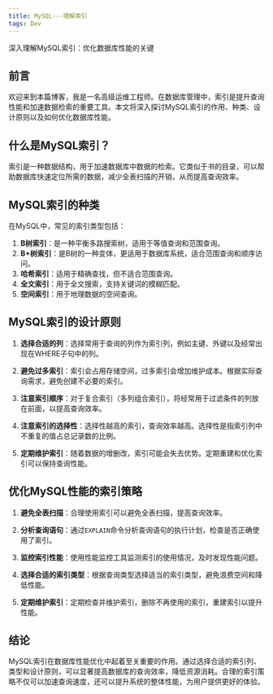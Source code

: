 ```yaml
---
title: MySQL---理解索引
tags: Dev
---
```


深入理解MySQL索引：优化数据库性能的关键

## 前言

欢迎来到本篇博客，我是一名高级运维工程师。在数据库管理中，索引是提升查询性能和加速数据检索的重要工具。本文将深入探讨MySQL索引的作用、种类、设计原则以及如何优化数据库性能。<!--more-->

## 什么是MySQL索引？

索引是一种数据结构，用于加速数据库中数据的检索。它类似于书的目录，可以帮助数据库快速定位所需的数据，减少全表扫描的开销，从而提高查询效率。

## MySQL索引的种类

在MySQL中，常见的索引类型包括：

1. **B树索引**：是一种平衡多路搜索树，适用于等值查询和范围查询。
2. **B+树索引**：是B树的一种变体，更适用于数据库系统，适合范围查询和顺序访问。
3. **哈希索引**：适用于精确查找，但不适合范围查询。
4. **全文索引**：用于全文搜索，支持关键词的模糊匹配。
5. **空间索引**：用于地理数据的空间查询。

## MySQL索引的设计原则

1. **选择合适的列**：选择常用于查询的列作为索引列，例如主键、外键以及经常出现在WHERE子句中的列。

2. **避免过多索引**：索引会占用存储空间，过多索引会增加维护成本。根据实际查询需求，避免创建不必要的索引。

3. **注意索引顺序**：对于复合索引（多列组合索引），将经常用于过滤条件的列放在前面，以提高查询效率。

4. **注意索引的选择性**：选择性越高的索引，查询效率越高。选择性是指索引列中不重复的值占总记录数的比例。

5. **定期维护索引**：随着数据的增删改，索引可能会失去优势。定期重建和优化索引可以保持查询性能。

## 优化MySQL性能的索引策略

1. **避免全表扫描**：合理使用索引可以避免全表扫描，提高查询效率。

2. **分析查询语句**：通过`EXPLAIN`命令分析查询语句的执行计划，检查是否正确使用了索引。

3. **监控索引性能**：使用性能监控工具监测索引的使用情况，及时发现性能问题。

4. **选择合适的索引类型**：根据查询类型选择适当的索引类型，避免浪费空间和降低性能。

5. **定期维护索引**：定期检查并维护索引，删除不再使用的索引，重建索引以提升性能。

## 结论

MySQL索引在数据库性能优化中起着至关重要的作用。通过选择合适的索引列、类型和设计原则，可以显著提高数据库的查询效率，降低资源消耗。合理的索引策略不仅可以加速查询速度，还可以提升系统的整体性能，为用户提供更好的体验。
